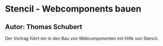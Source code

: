 # Stencil - Webcomponents bauen

## Autor:  Thomas Schubert

Der Vortrag führt ein in den Bau von Webcomponenten mit Hilfe von Stencil.




